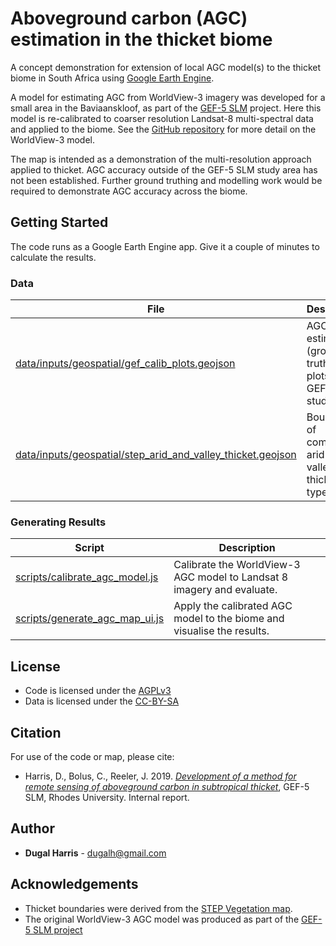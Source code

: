 # Aboveground carbon (AGC) estimation in the thicket biome
A concept demonstration for extension of local AGC model(s) to the thicket biome in South Africa using [Google Earth Engine](https://earthengine.google.com/). 

A model for estimating AGC from WorldView-3 imagery was developed for a small area in the Baviaanskloof, as part of the [GEF-5 SLM](https://www.thegef.org/project/securing-multiple-ecosystems-benefit-through-slm-productive-degraded-landscapes-south-africa) project.  Here this model is re-calibrated to coarser resolution Landsat-8 multi-spectral data and applied to the biome.  See the [GitHub repository](https://github.com/dugalh/map_thicket_agc) for more detail on the WorldView-3 model. 

The map is intended as a demonstration of the multi-resolution approach applied to thicket.  AGC accuracy outside of the GEF-5 SLM study area has not been established. Further ground truthing and modelling work would be required to demonstrate AGC accuracy across the biome. 

## Getting Started
The code runs as a Google Earth Engine app.  Give it a couple of minutes to calculate the results.

### Data
File | Description
---|---
[data/inputs/geospatial/gef_calib_plots.geojson](data/inputs/geospatial/gef_calib_plots.geojson) | AGC estimates (ground truth) for plots in the GEF-5 SLM study area.
[data/inputs/geospatial/step_arid_and_valley_thicket.geojson](data/inputs/geospatial/step_arid_and_valley_thicket.geojson) | Boundaries of combined arid and valley thicket types.

### Generating Results
Script | Description
------ | -----------
[scripts/calibrate_agc_model.js](scripts/calibrate_agc_model.js) | Calibrate the WorldView-3 AGC model to Landsat 8 imagery and evaluate.  
[scripts/generate_agc_map_ui.js](scripts/generate_agc_map_ui.js) | Apply the calibrated AGC model to the biome and visualise the results.

## License
- Code is licensed under the [AGPLv3](https://www.gnu.org/licenses/agpl-3.0.en.html)
- Data is licensed under the [CC-BY-SA](https://creativecommons.org/licenses/by-sa/4.0)

## Citation
For use of the code or map, please cite: 
- Harris, D., Bolus, C., Reeler, J. 2019. [*Development of a method for remote sensing of aboveground carbon in subtropical thicket*](https://www.researchgate.net/publication/349060473_Remote_sensing_of_aboveground_carbon_in_subtropical_thicket), GEF-5 SLM, Rhodes University. Internal report.

## Author
* **Dugal Harris** - [dugalh@gmail.com](mailto:dugalh@gmail.com)

## Acknowledgements
* Thicket boundaries were derived from the [STEP Vegetation map](https://bgis.sanbi.org/STEP/project.asp). 
* The original WorldView-3 AGC model was produced as part of the [GEF-5 SLM project](https://github.com/dugalh/map_thicket_agc)  
